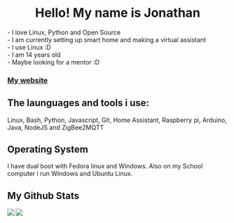 <h1 align="center">Hello! My name is Jonathan</h1>

<p>
  - I love Linux, Python and Open Source <br/>
  - I am currently setting up smart home and making a virtual assistant<br/>
  - I use Linux :D <br/>
  - I am 14 years old <br/>
  - Maybe looking for a mentor :D
</p>

<h3><a href="https://jonathanwebsite.herokuapp.com">My website</a></h3>

<h2 align="left">The launguages and tools i use:</h2>
<p>Linux, Bash, Python, Javascript, Git, Home Assistant, Raspberry pi, Arduino, Java, NodeJS and ZigBee2MQTT</p>

<h2>Operating System</h2>
I have dual boot with Fedora linux and Windows.
Also on my School computer i run Windows and Ubuntu Linux.

<h2>My Github Stats</h2>

<p><img align="left" src="https://github-readme-stats.vercel.app/api?username=Un10ck3d&show_icons=true&theme=radical&count_private=true"/></p>

<p><img align="center" src="https://github-readme-stats.vercel.app/api/top-langs/?username=Un10ck3d&theme=radical&count_private=true"/></p>
